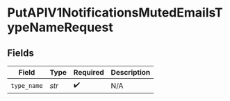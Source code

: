 # PutAPIV1NotificationsMutedEmailsTypeNameRequest


## Fields

| Field              | Type               | Required           | Description        |
| ------------------ | ------------------ | ------------------ | ------------------ |
| `type_name`        | *str*              | :heavy_check_mark: | N/A                |